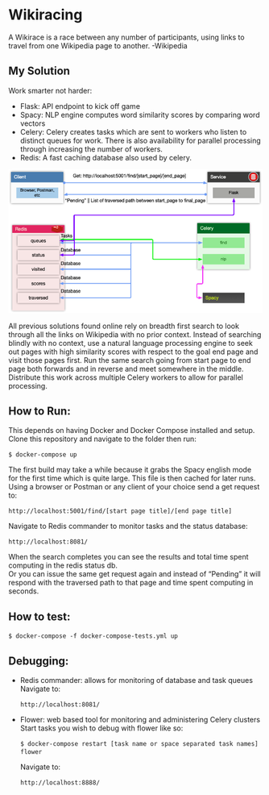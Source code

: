 # Wikiracing
A Wikirace is a race between any number of participants, using links to travel from one Wikipedia page to another.  -Wikipedia

## My Solution
Work smarter not harder:   
- Flask: API endpoint to kick off game
- Spacy: NLP engine computes word similarity scores by comparing word vectors
- Celery: Celery creates tasks which are sent to workers who listen to distinct queues for work. There is also availability for parallel processing through increasing the number of workers. 
- Redis: A fast caching database also used by celery.   
   
![Architecture Diagram](/images/architecture_diagram.png)  
   
All previous solutions found online rely on breadth first search to look through all the links on Wikipedia with no prior context. Instead of searching blindly with no context, use a natural language processing engine to seek out pages with high similarity scores with respect to the goal end page and visit those pages first. Run the same search going from start page to end page both forwards and in reverse and meet somewhere in the middle. Distribute this work across multiple Celery workers to allow for parallel processing.  

## How to Run:
This depends on having Docker and Docker Compose installed and setup.   
Clone this repository and navigate to the folder then run:   
```
$ docker-compose up
```   
The first build may take a while because it grabs the Spacy english mode for the first time which is quite large. This file is then cached for later runs.   
Using a browser or Postman or any client of your choice send a get request to:   
```
http://localhost:5001/find/[start page title]/[end page title]
```   
Navigate to Redis commander to monitor tasks and the status database:   
```
http://localhost:8081/
```   
When the search completes you can see the results and total time spent computing in the redis status db.   
Or you can issue the same get request again and instead of “Pending” it will respond with the traversed path to that page and time spent computing in seconds.

## How to test:
```
$ docker-compose -f docker-compose-tests.yml up
```

## Debugging:
- Redis commander: allows for monitoring of database and task queues   
	Navigate to:   
	```
	http://localhost:8081/
    ``` 
- Flower: web based tool for monitoring and administering Celery clusters   
	Start tasks you wish to debug with flower like so:   
	```
	$ docker-compose restart [task name or space separated task names] flower
    ```
    Navigate to:   
	```
	http://localhost:8888/
    ``` 